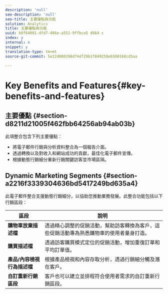 ```yaml
---
description: 'null'
seo-description: 'null'
seo-title: 主要優點與功能
solution: Analytics
title: 主要優點與功能
uuid: b8f64001-dfd7-486e-a551-9ffbca5 d664 c
index: y
internal: n
snippet: y
translation-type: tm+mt
source-git-commit: 5e22d080398d74df29b1f849258e6500168cd5aa

---
```



# Key Benefits and Features{#key-benefits-and-features}

## 主要優點 {#section-d8211d21005f462fbb64256ab94ab03b}

此項整合包含下列主要優點：

* 將電子郵件行銷與分析資料整合為一個報告介面。
* 透過轉換以及對收入和網站成功的貢獻，最佳化電子郵件宣傳。
* 根據動態行銷細分重新行銷關鍵訪客並市場區隔。

## Dynamic Marketing Segments {#section-a2216f3339304636bd5417249bd635a4}

此電子郵件整合支援動態行銷細分，以協助您推動業務發展。此整合功能包括以下行銷區段：

| 區段 | 說明 |
|---|---|
| **購物車放棄描述檔** | 透過精心調整的促銷活動，幫助訪客轉換為客戶，這些促銷活動專為熟悉購物車的使用者量身打造。 |
| **購買描述檔** | 透過訪客購買模式定位的促銷活動，增加重復訂單和平均訂單值。 |
| **產品/內容檢視行為描述檔** | 根據產品檢視和內容存取分析，透過行銷細分觸及潛在客戶。 |
| **自訂重新行銷區段** | 客戶也可以建立並排程符合使用者需求的自訂重新行銷區段。 |

